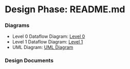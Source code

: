 # Design Phase: README.md

### Diagrams
- Level 0 Dataflow Diagram: [Level 0](https://github.com/kiffit/Jobsearch_Web_Scraper/blob/main/Design%20Phase/Diagrams/Level%200%20Dataflow%20Diagram.png)
- Level 1 Dataflow Diagram: [Level 1](https://github.com/kiffit/Jobsearch_Web_Scraper/blob/main/Design%20Phase/Diagrams/Level%201%20Dataflow%20Diagram.png)
- UML Diagram: [UML Diagram](https://github.com/kiffit/Jobsearch_Web_Scraper/blob/main/Design%20Phase/Diagrams/UML%20Diagram.png)
### Design Documents

